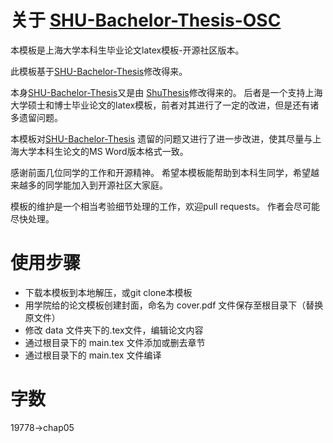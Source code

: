 # 关于 [SHU-Bachelor-Thesis-OSC](https://github.com/EnJiang/SHU-Bachelor-Thesis-OSC)
本模板是上海大学本科生毕业论文latex模板-开源社区版本。

此模板基于[SHU-Bachelor-Thesis](https://github.com/alfredbowenfeng/SHU-Bachelor-Thesis)修改得来。

本身[SHU-Bachelor-Thesis](https://github.com/alfredbowenfeng/SHU-Bachelor-Thesis)又是由
[ShuThesis](https://github.com/ahhylau/shuthesis)修改得来的。
后者是一个支持上海大学硕士和博士毕业论文的latex模板，前者对其进行了一定的改进，但是还有诸多遗留问题。

本模板对[SHU-Bachelor-Thesis](https://github.com/alfredbowenfeng/SHU-Bachelor-Thesis)
遗留的问题又进行了进一步改进，使其尽量与上海大学本科生论文的MS Word版本格式一致。

感谢前面几位同学的工作和开源精神。
希望本模板能帮助到本科生同学，希望越来越多的同学能加入到开源社区大家庭。

模板的维护是一个相当考验细节处理的工作，欢迎pull requests。
作者会尽可能尽快处理。

# 使用步骤
- 下载本模板到本地解压，或git clone本模板
- 用学院给的论文模板创建封面，命名为 cover.pdf 文件保存至根目录下（替换原文件）
- 修改 data 文件夹下的.tex文件，编辑论文内容
- 通过根目录下的 main.tex 文件添加或删去章节
- 通过根目录下的 main.tex 文件编译


# 字数

19778->chap05